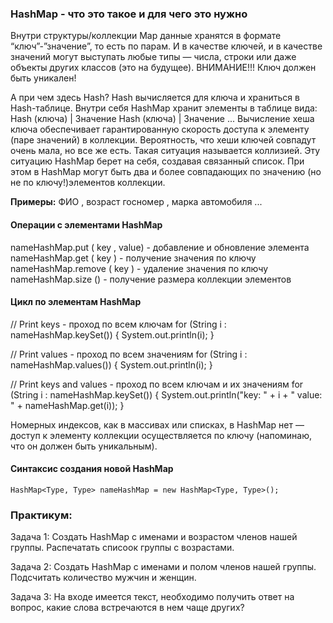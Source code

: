 ### HashMap - что это такое и для чего это нужно
Внутри структуры/коллекции Map данные хранятся в формате “ключ”-”значение”, то есть по парам. 
И в качестве ключей, и в качестве значений могут выступать любые типы 
— числа, строки или даже объекты других классов (это на будущее).
ВНИМАНИЕ!!! Ключ должен быть уникален!

А при чем здесь Hash?
Hash вычисляется для ключа и храниться в Hash-таблице.
Внутри себя HashMap хранит элементы в таблице вида:
    Hash (ключа) | Значение
    Hash (ключа) | Значение
    ...
Вычисление хеша ключа обеспечивает гарантированную скорость доступа к элементу (паре значений) в коллекции.
Вероятность, что хеши ключей совпадут очень мала, но все же есть. Такая ситуация называется
коллизией. Эту ситуацию HashMap берет на себя, создавая связанный список.
При этом в HashMap могут быть два и более совпадающих по значению 
(но не по ключу!)элементов коллекции.

**Примеры:** 
ФИО                 , возраст
госномер            , марка автомобиля 
...

#### Операции с элементами HashMap
nameHashMap.put ( key , value) - добавление и обновление элемента
nameHashMap.get ( key ) - получение значения по ключу
nameHashMap.remove ( key ) - удаление значения по ключу
nameHashMap.size () - получение размера коллекции элементов

#### Цикл по элементам HashMap
// Print keys - проход по всем ключам
for (String i : nameHashMap.keySet()) {
System.out.println(i);
}

// Print values - проход по всем значениям
for (String i : nameHashMap.values()) {
System.out.println(i);
}

// Print keys and values - проход по всем ключам и их значениям
for (String i : nameHashMap.keySet()) {
System.out.println("key: " + i + " value: " + nameHashMap.get(i));
}

Номерных индексов, как в массивах или списках, в HashMap нет — доступ к элементу
коллекции осуществляется по ключу (напоминаю, что он должен быть уникальным).

#### Синтаксис создания новой HashMap
    HashMap<Type, Type> nameHashMap = new HashMap<Type, Type>();

### Практикум:
Задача 1: 
Создать HashMap с именами и возрастом членов нашей группы.
Распечатать списоок группы с возрастами.

Задача 2:
Создать HashMap с именами и полом членов нашей группы.
Подсчитать количество мужчин и женщин.

Задача 3: 
На входе имеется текст, необходимо получить ответ на вопрос, 
какие слова встречаются в нем чаще других?
